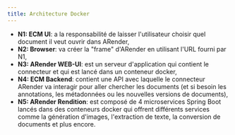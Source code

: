 ```yaml
---
title: Architecture Docker
---
```


<!-- Commentaire nettoyé -->

* **N1: ECM UI**: a la responsabilité de laisser l'utilisateur choisir quel document il veut ouvrir dans ARender,
* **N2: Browser**: va créer la "frame" d'ARender en utilisant l'URL fourni par N1,
* **N3: ARender WEB-UI**: est un serveur d'application qui contient le connecteur et qui est lancé dans un conteneur docker,
* **N4: ECM Backend**: contient une API avec laquelle le connecteur ARender va interagir pour aller chercher les documents 
(et si besoin les annotations, les métadonnées ou les nouvelles versions de documents),
* **N5: ARender Rendition**: est composé de 4 microservices Spring Boot lancés dans des conteneurs docker qui offrent différents services comme la génération d'images, l'extraction de texte, la conversion de documents et plus encore.